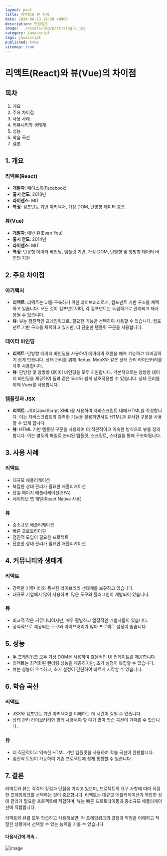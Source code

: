```yaml
---
layout: post
title: 리액트와 뷰 차이
date: 2024-06-13 18:20 +0900
description: 면접질문
image: ../assets/img/post/single.jpg
category: javascript
tags: javascript 
published: true
sitemap: true
---
```


# 리액트(React)와 뷰(Vue)의 차이점

## 목차
1. 개요
2. 주요 차이점
3. 사용 사례
4. 커뮤니티와 생태계
5. 성능
6. 학습 곡선
7. 결론

## 1. 개요
### 리액트(React)
- **개발자**: 페이스북(Facebook)
- **출시 연도**: 2013년
- **라이센스**: MIT
- **특징**: 컴포넌트 기반 아키텍처, 가상 DOM, 단방향 데이터 흐름

### 뷰(Vue)
- **개발자**: 에반 유(Evan You)
- **출시 연도**: 2014년
- **라이센스**: MIT
- **특징**: 반응형 데이터 바인딩, 템플릿 기반, 가상 DOM, 단방향 및 양방향 데이터 바인딩 지원

## 2. 주요 차이점
### 아키텍처
- **리액트**: 리액트는 UI를 구축하기 위한 라이브러리로서, 컴포넌트 기반 구조를 채택하고 있습니다. 모든 것이 컴포넌트이며, 각 컴포넌트는 독립적으로 관리되고 재사용될 수 있습니다.
- **뷰**: 뷰는 점진적인 프레임워크로, 필요한 기능만 선택하여 사용할 수 있습니다. 컴포넌트 기반 구조를 채택하고 있지만, 더 단순한 템플릿 구문을 사용합니다.

### 데이터 바인딩
- **리액트**: 단방향 데이터 바인딩을 사용하여 데이터의 흐름을 예측 가능하고 디버깅하기 쉽게 만듭니다. 상태 관리를 위해 Redux, MobX와 같은 상태 관리 라이브러리를 자주 사용합니다.
- **뷰**: 단방향 및 양방향 데이터 바인딩을 모두 지원합니다. 기본적으로는 양방향 데이터 바인딩을 제공하여 폼과 같은 요소와 쉽게 상호작용할 수 있습니다. 상태 관리를 위해 Vuex를 사용합니다.

### 템플릿과 JSX
- **리액트**: JSX(JavaScript XML)를 사용하여 자바스크립트 내에 HTML을 작성합니다. 이는 자바스크립트의 강력한 기능을 활용하면서도 HTML과 유사한 구문을 사용할 수 있게 합니다.
- **뷰**: HTML 기반 템플릿 구문을 사용하여 더 직관적이고 익숙한 방식으로 뷰를 정의합니다. 이는 별도의 파일로 분리된 템플릿, 스크립트, 스타일을 통해 구조화됩니다.

## 3. 사용 사례
### 리액트
- 대규모 애플리케이션
- 복잡한 상태 관리가 필요한 애플리케이션
- 단일 페이지 애플리케이션(SPA)
- 네이티브 앱 개발(React Native 사용)

### 뷰
- 중소규모 애플리케이션
- 빠른 프로토타이핑
- 점진적 도입이 필요한 프로젝트
- 단순한 상태 관리가 필요한 애플리케이션

## 4. 커뮤니티와 생태계
### 리액트
- 강력한 커뮤니티와 풍부한 라이브러리 생태계를 보유하고 있습니다.
- 대규모 기업에서 많이 사용하며, 많은 도구와 플러그인이 개발되어 있습니다.

### 뷰
- 비교적 작은 커뮤니티이지만, 매우 활발하고 열정적인 개발자들이 있습니다.
- 공식적으로 제공되는 도구와 라이브러리가 많아 프로젝트 설정이 쉽습니다.

## 5. 성능
- 두 프레임워크 모두 가상 DOM을 사용하여 효율적인 UI 업데이트를 제공합니다.
- 리액트는 최적화된 렌더링 성능을 제공하지만, 초기 설정이 복잡할 수 있습니다.
- 뷰는 성능이 우수하고, 초기 설정이 간단하여 빠르게 시작할 수 있습니다.

## 6. 학습 곡선
### 리액트
- JSX와 컴포넌트 기반 아키텍처를 이해하는 데 시간이 걸릴 수 있습니다.
- 상태 관리 라이브러리와 함께 사용해야 할 때가 많아 학습 곡선이 가파를 수 있습니다.

### 뷰
- 더 직관적이고 익숙한 HTML 기반 템플릿을 사용하여 학습 곡선이 완만합니다.
- 점진적 도입이 가능하여 기존 프로젝트에 쉽게 통합할 수 있습니다.

## 7. 결론
리액트와 뷰는 각각의 장점과 단점을 가지고 있으며, 프로젝트의 요구 사항에 따라 적절한 프레임워크를 선택하는 것이 중요합니다. 리액트는 대규모 애플리케이션과 복잡한 상태 관리가 필요한 프로젝트에 적합하며, 뷰는 빠른 프로토타이핑과 중소규모 애플리케이션에 적합합니다.

리액트와 뷰를 모두 학습하고 사용해보면, 각 프레임워크의 강점과 약점을 이해하고 적절한 상황에서 선택할 수 있는 능력을 기를 수 있습니다.


#### 다음시간에 계속...
![image](https://github.com/nicejmp1/nicejmp1.github.io/assets/163364733/90a41f22-19d3-4d17-b649-016d5880fa98)